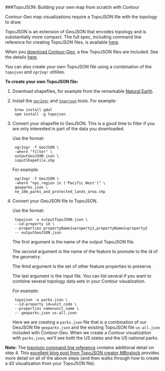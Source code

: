 ###TopoJSON: Building your own map from scratch with Contour

Contour-Geo map visualizations require a TopoJSON file with the topology to draw.

TopoJSON is an extension of GeoJSON that encodes topology and is substantially more compact. The full spec, including command line reference for creating TopoJSON files, is available [here](https://github.com/mbostock/topojson/wiki).

When you [download Contour-Geo](get_contour.html), a few TopoJSON files are included. See the details [here](#geo-included).

You can also create your own TopoJSON file using a combination of the `topojson` and `ogr2ogr` utitilies.

**To create your own TopoJSON file:**

1. Download shapefiles, for example from the remarkable [Natural Earth](http://www.naturalearthdata.com/).
2. Install the [`ogr2ogr`](http://www.gdal.org/ogr2ogr.html) and [`topojson`](https://github.com/mbostock/topojson) tools. For example:

		brew install gdal
		npm install -g topojson

3. Convert your shapefile to GeoJSON. This is a good time to filter if you are only interested in part of the data you downloaded.

	Use the format:

		ogr2ogr -f GeoJSON \
		-where "filter" \
		outputGeoJSON.json \
		inputShapeFile.shp

	For example:

		ogr2ogr -f GeoJSON \
		-where "nps_region in ('Pacific West')" \
		geoparks.json \
		ne_10m_parks_and_protected_lands_area.shp

4. Convert your GeoJSON file to TopoJSON.

	Use the format:

		topojson -o outputTopoJSON.json \
		--id-property id \
		--properties propertyName1=property1,propertyName2=property2
		-- outputGeoJSON.json

	The first argument is the name of the output TopoJSON file.

	The second argument is the name of the feature to promote to the id of the geometry.

	The third argument is the set of other feature properties to preserve.

	The last argument is the input file. You can list several if you want to combine several topology data sets in your Contour visualization.

	For example:

		topojson -o parks.json \
		--id-property id=unit_code \
		--properties name=unit_name \
		-- geoparks.json us-all.json

	Here we are creating a `parks.json` file that is a combination of our GeoJSON file `geoparks.json` and the existing TopoJSON file `us-all.json` included with Contour-Geo. When we create a Contour visualization with `parks.json`, we'll see both the US states and the US national parks.

**Note:** The [topojson command line reference](https://github.com/mbostock/topojson/wiki/Command-Line-Reference) contains additional detail on step 4. This [excellent blog post from TopoJSON creator MBostock](http://bost.ocks.org/mike/map/) provides more detail on all of the above steps (and then walks through how to create a d3 visualization from your TopoJSON file).
